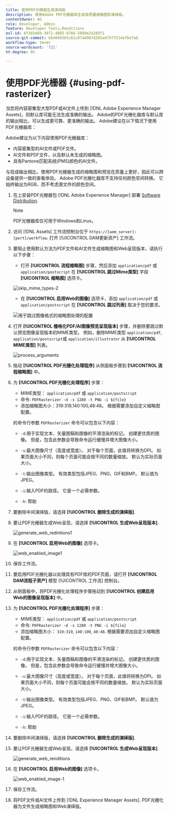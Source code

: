 ```yaml
---
title: 使用PDF光栅器生成演绎版
description: 使用Adobe PDF光栅器库生成高质量缩略图和演绎版。
contentOwner: AG
role: Developer, Admin
feature: Developer Tools,Renditions
exl-id: 6f365d6b-3972-4885-8766-5889e24289f1
source-git-commit: bb46b0301c61c07a8967d285ad7977514efbe7ab
workflow-type: tm+mt
source-wordcount: '721'
ht-degree: 0%

---
```


# 使用PDF光栅器 {#using-pdf-rasterizer}

当您将内容密集型大型PDF或AI文件上传到 [!DNL Adobe Experience Manager Assets]，则默认库可能无法生成准确的输出。 Adobe的PDF光栅化器库与默认库的输出相比，可以生成更可靠、更准确的输出。 Adobe建议在以下情况下使用PDF光栅器库：

Adobe建议为以下内容使用PDF光栅器库：

* 内容密集型的AI文件或PDF文件。
* AI文件和PDF文件，以及默认未生成的缩略图。
* 具有Pantone匹配系统(PMS)颜色的AI文件。

与现成输出相比，使用PDF光栅器生成的缩略图和预览在质量上更好，因此可以跨设备提供一致的查看体验。 Adobe PDF光栅化器库不支持任何颜色空间转换。 它始终输出为RGB，而不考虑源文件的颜色空间。

1. 在上安装PDF光栅器包 [!DNL Adobe Experience Manager] 部署 [Software Distribution](https://experience.adobe.com/#/downloads/content/software-distribution/en/aem.html?package=/content/software-distribution/en/details.html/content/dam/aem/public/adobe/packages/cq650/product/assets/aem-assets-pdf-rasterizer-pkg-4.4.zip).

   >[!NOTE]
   >
   >PDF光栅器库仅可用于Windows和Linux。

1. 访问 [!DNL Assets] 工作流控制台位于 `https://[aem_server]:[port]/workflow`. 打开 [!UICONTROL DAM更新资产] 工作流。

1. 要阻止使用默认方法为PDF文件和AI文件生成缩略图和Web呈现版本，请执行以下步骤：

   * 打开 **[!UICONTROL 流程缩略图]** 步骤，然后添加 `application/pdf` 或 `application/postscript` 在 **[!UICONTROL 跳过Mime类型]** 字段 **[!UICONTROL 缩略图]** 选项卡。

   ![skip_mime_types-2](assets/skip_mime_types-2.png)

   * 在 **[!UICONTROL 启用Web的图像]** 选项卡，添加 `application/pdf` 或 `application/postscript` 在 **[!UICONTROL 跳过列表]** 取决于您的要求。

   ![用于跳过图像格式的缩略图处理的配置](assets/web_enabled_imageskiplist.png)

1. 打开 **[!UICONTROL 栅格化PDF/AI图像预览呈现版本]** 步骤，并删除要跳过默认预览图像呈现版本的MIME类型。 例如，删除MIME类型 `application/pdf`, `application/postscript`或 `application/illustrator` 从 **[!UICONTROL MIME类型]** 列表。

   ![process_arguments](assets/process_arguments.png)

1. 拖动 **[!UICONTROL PDF光栅化处理程序]** 从侧面板步骤到 **[!UICONTROL 流程缩略图]** 中。
1. 为 **[!UICONTROL PDF光栅化处理程序]** 步骤：

   * MIME类型： `application/pdf` 或 `application/postscript`
   * 命令: `PDFRasterizer -d -s 1280 -t PNG -i ${file}`
   * 添加缩略图大小：319:319,140:100,48:48。 根据需要添加自定义缩略图配置。

   的命令行参数 `PDFRasterizer` 命令可以包含以下内容：

   * `-d`:用于实现文本、矢量图稿和图像的平滑渲染的标记。 创建更优质的图像。 但是，包含此参数会导致命令运行缓慢并增大图像大小。

   * `-s`:最大图像尺寸（高度或宽度）。 对于每个页面，此值将转换为DPI。 如果页面大小不同，则每个页面可能会按不同的数量缩放。 默认为实际页面大小。

   * `-t`:输出图像类型。 有效类型包括JPEG、PNG、GIF和BMP。 默认值为JPEG。

   * `-i`:输入PDF的路径。 它是一个必需参数。

   * `-h`: 帮助


1. 要删除中间演绎版，请选择 **[!UICONTROL 删除生成的演绎版]**.
1. 要让PDF光栅器生成Web呈现，请选择 **[!UICONTROL 生成Web呈现版本]**.

   ![generate_web_redintions1](assets/generate_web_renditions1.png)

1. 在 **[!UICONTROL 启用Web的图像]** 选项卡。

   ![web_enabled_image1](assets/web_enabled_image1.png)

1. 保存工作流。
1. 要启用PDF光栅化器以处理具有PDF库的PDF页面，请打开 **[!UICONTROL DAM流程子资产]** 模型 [!UICONTROL 工作流] 控制台。
1. 从侧面板中，将PDF光栅化处理程序步骤拖动到 **[!UICONTROL 创建启用Web的图像呈现版本]** 中。
1. 为 **[!UICONTROL PDF光栅化处理程序]** 步骤：

   * MIME类型： `application/pdf` 或 `application/postscript`
   * 命令: `PDFRasterizer -d -s 1280 -t PNG -i ${file}`
   * 添加缩略图大小： `319:319`, `140:100`, `48:48`. 根据需要添加自定义缩略图配置。

   的命令行参数 `PDFRasterizer` 命令可以包含以下内容：

   * `-d`:用于实现文本、矢量图稿和图像的平滑渲染的标记。 创建更优质的图像。 但是，包含此参数会导致命令运行缓慢并增大图像大小。

   * `-s`:最大图像尺寸（高度或宽度）。 对于每个页面，此值将转换为DPI。 如果页面大小不同，则每个页面可能会按不同的数量缩放。 默认为实际页面大小。

   * `-t`:输出图像类型。 有效类型包括JPEG、PNG、GIF和BMP。 默认值为JPEG。

   * `-i`:输入PDF的路径。 它是一个必需参数。

   * `-h`: 帮助


1. 要删除中间演绎版，请选择 **[!UICONTROL 删除生成的演绎版]**.
1. 要让PDF光栅器生成Web呈现，请选择 **[!UICONTROL 生成Web呈现版本]**.

   ![generate_web_renditions](assets/generate_web_renditions.png)

1. 在 **[!UICONTROL 启用Web的图像]** 选项卡。

   ![web_enabled_image-1](assets/web_enabled_image-1.png)

1. 保存工作流。
1. 将PDF文件或AI文件上传到 [!DNL Experience Manager Assets]. PDF光栅化器为文件生成缩略图和Web演绎版。
